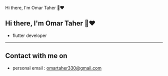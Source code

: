 Hi there, I'm Omar Taher 👋❤️<h2> Hi there, I'm Omar Taher 👋:heart: </h2>

<!-- <img align='right' src="https://media2.giphy.com/media/qgQUggAC3Pfv687qPC/giphy.gif" style="width:250px;border-radius:50%;">
 -->
- flutter developer
<hr>



<h2> Contact with me on </h2>

<!-- <h3>Where to find me</h3>
<p><a href="https://github.com/thmsgbrt" target="_blank"><img alt="Github2" src="https://img.shields.io/badge/GitHub-%2312100E.svg?&style=for-the-badge&logo=Github&logoColor=white" /></a> -->


- personal email : omartaher330@gmail.com



<!-- - whatsApp for bussines : http://Wa.me/01098822623

- facebook : https://www.facebook.com/omar.taher.5817
- linkedIn : https://www.linkedin.com/in/omar-taher-80a94421b/


<hr>

<h2> Samples from my projects </h2>


 
